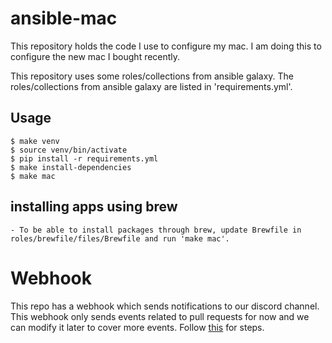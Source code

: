 # ansible-mac

This repository holds the code I use to configure my mac. I am doing this to configure the new mac I bought recently.

This repository uses some roles/collections from ansible galaxy. The roles/collections from ansible galaxy are listed in 'requirements.yml'.

## Usage

    $ make venv
    $ source venv/bin/activate
    $ pip install -r requirements.yml
    $ make install-dependencies
    $ make mac


## installing apps using brew

    - To be able to install packages through brew, update Brewfile in roles/brewfile/files/Brewfile and run 'make mac'.

# Webhook

This repo has a webhook which sends notifications to our discord channel. This webhook only sends events related to pull requests for now 
and we can modify it later to cover more events. Follow [this](https://gist.github.com/jagrosh/5b1761213e33fc5b54ec7f6379034a22) for steps.
